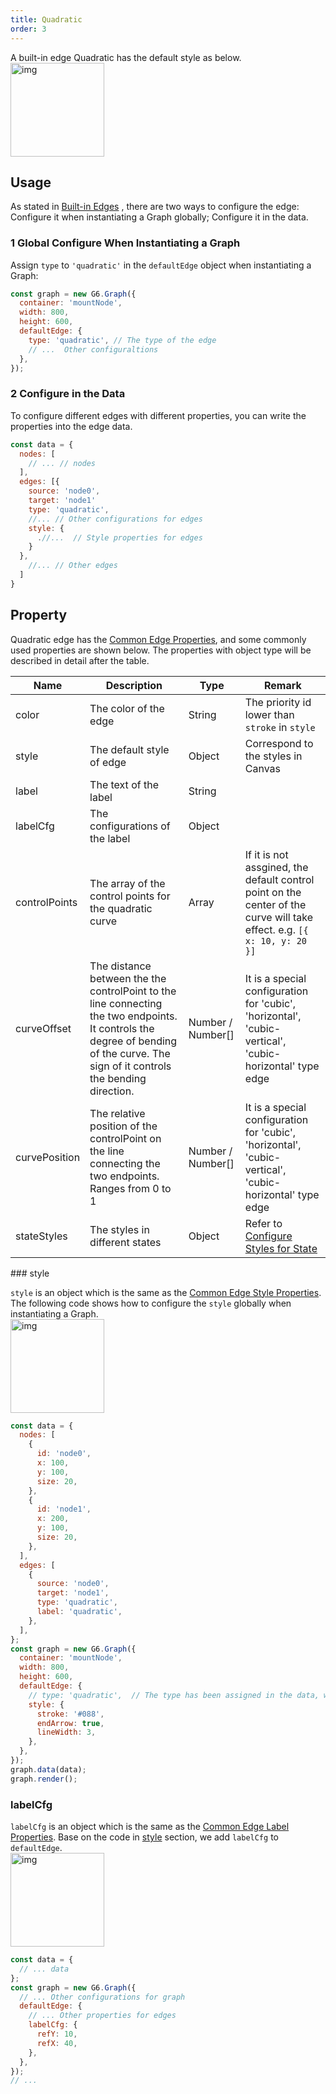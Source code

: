 ```yaml
---
title: Quadratic
order: 3
---
```


A built-in edge Quadratic has the default style as below.<br /> <img src='https://gw.alipayobjects.com/mdn/rms_f8c6a0/afts/img/A*YUOlRZaDDZgAAAAAAAAAAABkARQnAQ' width=150 alt='img'/>

## Usage

As stated in [Built-in Edges](/en/docs/manual/middle/elements/edges/defaultEdge) , there are two ways to configure the edge: Configure it when instantiating a Graph globally; Configure it in the data.

### 1 Global Configure When Instantiating a Graph

Assign `type` to `'quadratic'` in the `defaultEdge` object when instantiating a Graph:

```javascript
const graph = new G6.Graph({
  container: 'mountNode',
  width: 800,
  height: 600,
  defaultEdge: {
    type: 'quadratic', // The type of the edge
    // ...  Other configuraltions
  },
});
```

### 2 Configure in the Data

To configure different edges with different properties, you can write the properties into the edge data.

```javascript
const data = {
  nodes: [
    // ... // nodes
  ],
  edges: [{
    source: 'node0',
    target: 'node1'
    type: 'quadratic',
    //... // Other configurations for edges
    style: {
      .//...  // Style properties for edges
    }
  },
    //... // Other edges
  ]
}
```

## Property

Quadratic edge has the [Common Edge Properties](/en/docs/manual/middle/elements/edges/defaultEdge/#the-common-property), and some commonly used properties are shown below. The properties with object type will be described in detail after the table.

| Name | Description | Type | Remark |
| --- | --- | --- | --- |
| color | The color of the edge | String | The priority id lower than `stroke` in `style` |
| style | The default style of edge | Object | Correspond to the styles in Canvas |
| label | The text of the label | String |  |
| labelCfg | The configurations of the label | Object |  |
| controlPoints | The array of the control points for the quadratic curve | Array | If it is not assgined, the default control point on the center of the curve will take effect. e.g. `[{ x: 10, y: 20 }]` |
| curveOffset | The distance between the the controlPoint to the line connecting the two endpoints. It controls the degree of bending of the curve. The sign of it controls the bending direction. | Number / Number[] | It is a special configuration for 'cubic', 'horizontal', 'cubic-vertical', 'cubic-horizontal' type edge |
| curvePosition | The relative position of the controlPoint on the line connecting the two endpoints. Ranges from 0 to 1 | Number / Number[] | It is a special configuration for 'cubic', 'horizontal', 'cubic-vertical', 'cubic-horizontal' type edge |
| stateStyles | The styles in different states | Object | Refer to [Configure Styles for State](/en/docs/manual/middle/states/state#configure-styles-for-state) |

### style

`style` is an object which is the same as the [Common Edge Style Properties](/en/docs/manual/middle/elements/edges/defaultEdge/#style). The following code shows how to configure the `style` globally when instantiating a Graph.<br /> <img src='https://gw.alipayobjects.com/mdn/rms_f8c6a0/afts/img/A*TWjZRqKStFcAAAAAAAAAAABkARQnAQ' width=150 alt='img'/>

```javascript
const data = {
  nodes: [
    {
      id: 'node0',
      x: 100,
      y: 100,
      size: 20,
    },
    {
      id: 'node1',
      x: 200,
      y: 100,
      size: 20,
    },
  ],
  edges: [
    {
      source: 'node0',
      target: 'node1',
      type: 'quadratic',
      label: 'quadratic',
    },
  ],
};
const graph = new G6.Graph({
  container: 'mountNode',
  width: 800,
  height: 600,
  defaultEdge: {
    // type: 'quadratic',  // The type has been assigned in the data, we do not have to define it any more
    style: {
      stroke: '#088',
      endArrow: true,
      lineWidth: 3,
    },
  },
});
graph.data(data);
graph.render();
```

### labelCfg

`labelCfg` is an object which is the same as the [Common Edge Label Properties](/en/docs/manual/middle/elements/edges/defaultEdge/#label-and-labelcfg). Base on the code in [style](#style) section, we add `labelCfg` to `defaultEdge`. <br /> <img src='https://gw.alipayobjects.com/mdn/rms_f8c6a0/afts/img/A*E4ZYQ7xM0IsAAAAAAAAAAABkARQnAQ' width=150 alt='img'/>

```javascript
const data = {
  // ... data
};
const graph = new G6.Graph({
  // ... Other configurations for graph
  defaultEdge: {
    // ... Other properties for edges
    labelCfg: {
      refY: 10,
      refX: 40,
    },
  },
});
// ...
```
